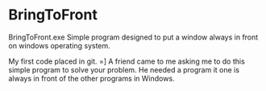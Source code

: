 BringToFront
============
BringToFront.exe
Simple program designed to put a window always in front on windows operating system.

My first code placed in git. =]
A friend came to me asking me to do this simple program to solve your problem. He needed a program it one is always in front of the other programs in Windows.

